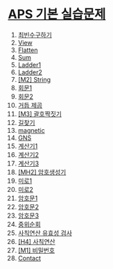 # [APS 기본 실습문제](https://out.swexpertacademy.samsung.com/common/swea/solvingPractice/solveclub/solveclubView.do?solveclubId=AVX8i9wfrIIAAAEJ&solveclubAttendYn=&solveclubPassword=&attendYn=Y&clearYn=&publicYn=&solvingLanguage=ko_KR&sortingType=&chkAttend=Y&_chkAttend=on&_chkNotpublic=on&_chkPublic=on&keyword=&rowNum=10&pageIndex=1)

1. [최빈수구하기](./01/)
2. [View](./02/)
3. [Flatten](./03/)
4. [Sum](./04/)
5. [Ladder1](./05/)
6. [Ladder2](./06/)
7. [[M2] String](./07/)
8. [회문1](./08/)
9. [회문2](./09/)
10. [거듭 제곱](./10/)
11. [[M3] 괄호짝짓기](./11/)
12. [길찾기](./12/)
13. [magnetic](./13/)
14. [GNS](./14/)
15. [계산기1](./15/)
16. [계산기2](./16/)
17. [계산기3](./17/)
18. [[MH2] 암호생성기](./18/)
19. [미로1](./19/)
20. [미로2](./20/)
21. [암호문1](./21/)
22. [암호문2](./22/)
23. [암호문3](./23/)
24. [중위순회](./24/)
25. [사칙연산 유효성 검사](./25/)
26. [[H4] 사칙연산](./26/)
27. [[M1] 비밀번호](./27/)
28. [Contact](./28/)